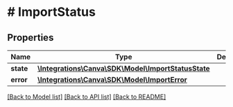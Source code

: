 # # ImportStatus

## Properties

Name | Type | Description | Notes
------------ | ------------- | ------------- | -------------
**state** | [**\Integrations\Canva\SDK\Model\ImportStatusState**](ImportStatusState.md) |  |
**error** | [**\Integrations\Canva\SDK\Model\ImportError**](ImportError.md) |  | [optional]

[[Back to Model list]](../../README.md#models) [[Back to API list]](../../README.md#endpoints) [[Back to README]](../../README.md)
